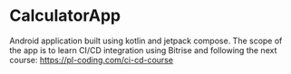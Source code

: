 # CalculatorApp
Android application built using kotlin and jetpack compose. The scope of the app is to learn CI/CD integration using Bitrise and following the next course: https://pl-coding.com/ci-cd-course
